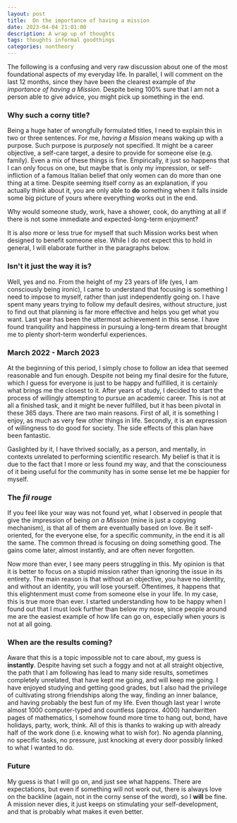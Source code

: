 ```yaml
---
layout: post
title:  On the importance of having a mission
date: 2023-04-04 21:01:00
description: A wrap up of thoughts
tags: thoughts informal goodthings
categories: nontheory
---
```

The following is a confusing and very raw discussion about one of the most foundational aspects of my everyday life. In parallel, I will comment on
the last 12 months, since they have been the clearest example of _the importance of having a Mission_. Despite being 100% sure that I
am not a person able to give advice, you might pick up something in the end. 

### Why such a corny title?
Being a huge hater of wrongfully formulated titles, I need to explain this in two or three sentences. For me, _having a Mission_ means waking up with
a purpose. Such purpose is _purposely_ not specified. It might be a career objective, a self-care target, a desire to provide for someone else (e.g. family).
Even a mix of these things is fine. Empirically, it just so happens that I can only focus on one, but maybe that is only my impression, or
self-infliction of a famous Italian belief that only women can do more than one thing at a time. Despite seeming itself corny as an explanation, if you actually 
think about it, you are only able to **do** something when it falls inside some big picture of yours where everything works out in the end. 

Why would someone study, work, have a shower, cook, do anything at all if there is not some immediate and expected-long-term enjoyment? 

It is also more or less true for myself that such Mission works best when designed to benefit someone else. While I do not expect this to hold in general, I will elaborate further in the paragraphs below. 

### Isn't it just the way it is?
Well, yes and no. From the height of my 23 years of life (yes, I am consciously being ironic), I came to understand that focusing is something I need to impose to myself, rather than just independently going on. I have spent many years trying to follow my default desires, without structure, just to find out that planning is far more effective and helps you get what you want. Last year has been the uttermost achievement in this sense. I have found tranquility and happiness in pursuing a long-term dream that brought me to plenty short-term wonderful experiences.

### March 2022 - March 2023
At the beginning of this period, I simply chose to follow an idea that seemed reasonable and fun enough. Despite not being my final desire for the future, which I guess for everyone is just to be happy and fulfilled, it is certainly what brings me the closest to it. After years of study, I decided to start the process of willingly attempting to pursue an academic career. This is not at all a finished task, and it might be never fulfilled, but it has been pivotal in these 365 days. There are two main reasons. First of all, it is something I enjoy, as much as very few other things in life. Secondly, it is an expression of willingness to do good for society. The side effects of this plan have been fantastic. 

Gaslighted by it, I have thrived socially, as a person, and mentally, in contexts unrelated to performing scientific research. My belief is that it is due to the fact that I more or less found my way, and that the consciouness of it being useful for the community has in some sense let me be happier for myself. 

### The _fil rouge_
If you feel like your way was not found yet, what I observed in people that give the impression of being _on a Mission_ (mine is just a copying mechanism), is that all of them are eventually based on love. Be it self-oriented, for the everyone else, for a specific community, in the end it is all the same. The
common thread is focusing on doing something good. The gains come later, almost instantly, and are often never forgotten. 

Now more than ever, I see many peers struggling in this. My opinion is that it is better to focus on a stupid mission rather than ignoring the issue in its entirety. The main reason is that without an objective, you have no identity, and without an identity, you will lose yourself. Oftentimes, it happens that this elightenment must come from someone else in your life. In my case, this is true more than ever. I started understanding how to be happy when I found out that I must look further than below my nose, since people around me are the easiest example of how life can go on, especially when yours is not at all going.

### When are the results coming?
Aware that this is a topic impossible not to care about, my guess is **instantly**. Despite having set such a foggy and not at all straight objective, the path that I am following has lead to many side results, sometimes completely unrelated, that have kept me going, and will keep me going. I have enjoyed studying and getting good grades, but I also had the privilege of cultivating strong friendships along the way, finding an inner balance, and having probably the best fun of my life. Even though last year I wrote almost 1000 computer-typed and countless (approx. 4000) handwritten pages of mathematics, 
I somehow found more time to hang out, bond, have holidays, party, work, think. All of this is thanks to waking up with already half of the work done (i.e. knowing what to wish for). No agenda planning, no specific tasks, no pressure, just knocking at every door possibly linked to what I wanted to do. 

### Future
My guess is that I will go on, and just see what happens. There are expectations, but even if something will not work out, there is always love on the backline (again, not in the corny sense of the word), so I **will** be fine. A mission never dies, it just keeps on stimulating your self-development, and that is probably what makes it even better. 










